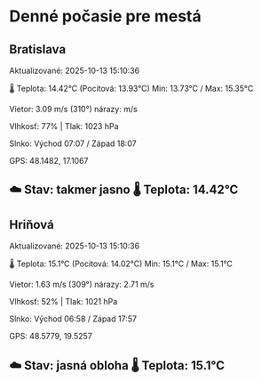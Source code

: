 ﻿# Denné počasie pre mestá

## Bratislava
Aktualizované: 2025-10-13 15:10:36

🌡️ Teplota: 14.42°C 
(Pocitová: 13.93°C)
Min: 13.73°C / Max: 15.35°C

Vietor: 3.09 m/s    (310°) 
nárazy:  m/s

Vlhkosť: 77% | Tlak: 1023 hPa

Slnko: Východ 07:07 / Západ 18:07

GPS: 48.1482, 17.1067

☁️ Stav: takmer jasno        🌡️ Teplota: 14.42°C
---

## Hriňová
Aktualizované: 2025-10-13 15:10:36

🌡️ Teplota: 15.1°C 
(Pocitová: 14.02°C)
Min: 15.1°C / Max: 15.1°C

Vietor: 1.63 m/s (309°)
nárazy: 2.71 m/s

Vlhkosť: 52% | Tlak: 1021 hPa

Slnko: Východ 06:58 / Západ 17:57

GPS: 48.5779, 19.5257

☁️ Stav: jasná obloha        🌡️ Teplota: 15.1°C
---
